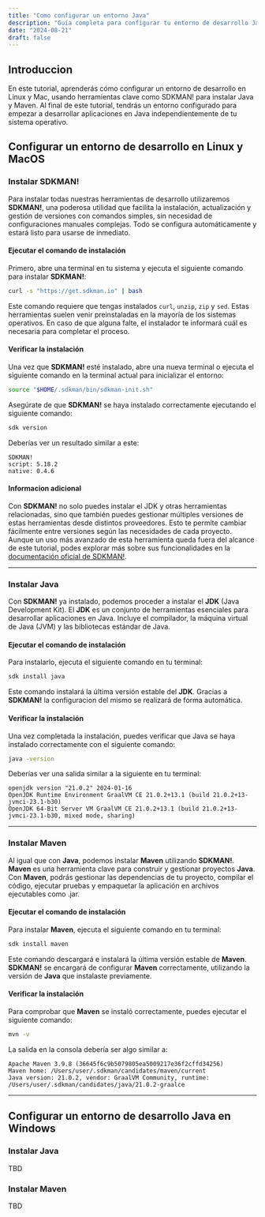 ```yaml
---
title: "Como configurar un entorno Java"
description: "Guía completa para configurar tu entorno de desarrollo Java. Desde la instalación del JDK hasta la creación de proyectos avanzados, aquí encontrarás todo lo que necesitas para comenzar a programar en Java."
date: "2024-08-21"
draft: false
---
```

## Introduccion

En este tutorial, aprenderás cómo configurar un entorno de desarrollo en Linux y Mac, usando herramientas clave como SDKMAN! para instalar Java y Maven.  Al final de este tutorial, tendrás un entorno configurado para empezar a desarrollar aplicaciones en Java independientemente de tu sistema operativo.

## Configurar un entorno de desarrollo en Linux y MacOS
### Instalar SDKMAN!

Para instalar todas nuestras herramientas de desarrollo utilizaremos **SDKMAN!**, una poderosa utilidad que facilita la instalación, actualización y gestión de versiones con comandos simples, sin necesidad de configuraciones manuales complejas. Todo se configura automáticamente y estará listo para usarse de inmediato.

#### Ejecutar el comando de instalación

Primero, abre una terminal en tu sistema y ejecuta el siguiente comando para instalar **SDKMAN!**:

```bash
curl -s "https://get.sdkman.io" | bash
```
Este comando requiere que tengas instalados `curl`, `unzip`, `zip` y `sed`. Estas herramientas suelen venir preinstaladas en la mayoría de los sistemas operativos. En caso de que alguna falte, el instalador te informará cuál es necesaria para completar el proceso.

#### Verificar la instalación
Una vez que **SDKMAN!** esté instalado, abre una nueva terminal o ejecuta el siguiente comando en la terminal actual para inicializar el entorno:

```bash
source "$HOME/.sdkman/bin/sdkman-init.sh"
```
Asegúrate de que **SDKMAN!** se haya instalado correctamente ejecutando el siguiente comando:

```bash
sdk version
```
Deberías ver un resultado similar a este:

```
SDKMAN!
script: 5.18.2
native: 0.4.6
```

#### Informacion adicional
Con **SDKMAN!** no solo puedes instalar el JDK y otras herramientas relacionadas, sino que también puedes gestionar múltiples versiones de estas herramientas desde distintos proveedores. Esto te permite cambiar fácilmente entre versiones según las necesidades de cada proyecto. Aunque un uso más avanzado de esta herramienta queda fuera del alcance de este tutorial, podes explorar más sobre sus funcionalidades en la [documentación oficial de SDKMAN!](https://sdkman.io/).

---

### Instalar Java

Con **SDKMAN!** ya instalado, podemos proceder a instalar el **JDK** (Java Development Kit). El **JDK** es un conjunto de herramientas esenciales para desarrollar aplicaciones en Java. Incluye el compilador, la máquina virtual de Java (JVM) y las bibliotecas estándar de Java.

#### Ejecutar el comando de instalación

Para instalarlo, ejecuta el siguiente comando en tu terminal:

```bash
sdk install java
```

Este comando instalará la última versión estable del **JDK**. Gracias a **SDKMAN!** la configuracion del mismo se realizará de forma automática.

#### Verificar la instalación

Una vez completada la instalación, puedes verificar que Java se haya instalado correctamente con el siguiente comando:

```bash
java -version
```

Deberías ver una salida similar a la siguiente en tu terminal:

```
openjdk version "21.0.2" 2024-01-16
OpenJDK Runtime Environment GraalVM CE 21.0.2+13.1 (build 21.0.2+13-jvmci-23.1-b30)
OpenJDK 64-Bit Server VM GraalVM CE 21.0.2+13.1 (build 21.0.2+13-jvmci-23.1-b30, mixed mode, sharing)
```
---

### Instalar Maven

Al igual que con **Java**, podemos instalar **Maven** utilizando **SDKMAN!**. **Maven** es una herramienta clave para construir y gestionar proyectos **Java**. Con **Maven**, podrás gestionar las dependencias de tu proyecto, compilar el código, ejecutar pruebas y empaquetar la aplicación en archivos ejecutables como .jar.

#### Ejecutar el comando de instalación

Para instalar **Maven**, ejecuta el siguiente comando en tu terminal:

```bash
sdk install maven
```

Este comando descargará e instalará la última versión estable de **Maven**. **SDKMAN!** se encargará de configurar **Maven** correctamente, utilizando la versión de **Java** que instalaste previamente.

#### Verificar la instalación

Para comprobar que **Maven** se instaló correctamente, puedes ejecutar el siguiente comando:

```bash
mvn -v
```

La salida en la consola debería ser algo similar a:

```
Apache Maven 3.9.8 (36645f6c9b5079805ea5009217e36f2cffd34256)
Maven home: /Users/user/.sdkman/candidates/maven/current
Java version: 21.0.2, vendor: GraalVM Community, runtime: /Users/user/.sdkman/candidates/java/21.0.2-graalce
```

---

## Configurar un entorno de desarrollo Java en Windows

### Instalar Java

TBD

### Instalar Maven

TBD
```